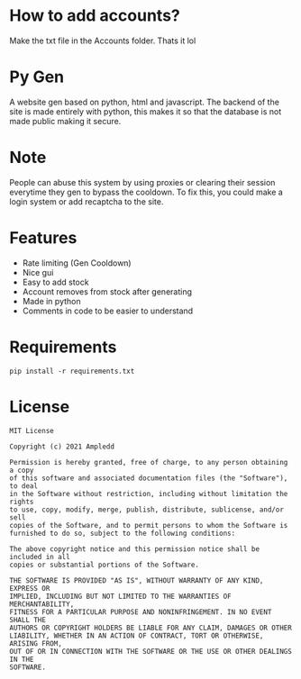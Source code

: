 # How to add accounts?
Make the txt file in the Accounts folder. Thats it lol

# Py Gen
A website gen based on python, html and javascript. The backend of the site is made entirely with python, this makes it so that the database is not made public making it secure.

# Note
People can abuse this system by using proxies or clearing their session everytime they gen to bypass the cooldown. To fix this, you could make a login system or add recaptcha to the site.

# Features
- Rate limiting (Gen Cooldown)
- Nice gui
- Easy to add stock
- Account removes from stock after generating
- Made in python
- Comments in code to be easier to understand

# Requirements
```
pip install -r requirements.txt
```

# License
```
MIT License

Copyright (c) 2021 Ampledd

Permission is hereby granted, free of charge, to any person obtaining a copy
of this software and associated documentation files (the "Software"), to deal
in the Software without restriction, including without limitation the rights
to use, copy, modify, merge, publish, distribute, sublicense, and/or sell
copies of the Software, and to permit persons to whom the Software is
furnished to do so, subject to the following conditions:

The above copyright notice and this permission notice shall be included in all
copies or substantial portions of the Software.

THE SOFTWARE IS PROVIDED "AS IS", WITHOUT WARRANTY OF ANY KIND, EXPRESS OR
IMPLIED, INCLUDING BUT NOT LIMITED TO THE WARRANTIES OF MERCHANTABILITY,
FITNESS FOR A PARTICULAR PURPOSE AND NONINFRINGEMENT. IN NO EVENT SHALL THE
AUTHORS OR COPYRIGHT HOLDERS BE LIABLE FOR ANY CLAIM, DAMAGES OR OTHER
LIABILITY, WHETHER IN AN ACTION OF CONTRACT, TORT OR OTHERWISE, ARISING FROM,
OUT OF OR IN CONNECTION WITH THE SOFTWARE OR THE USE OR OTHER DEALINGS IN THE
SOFTWARE.
```
